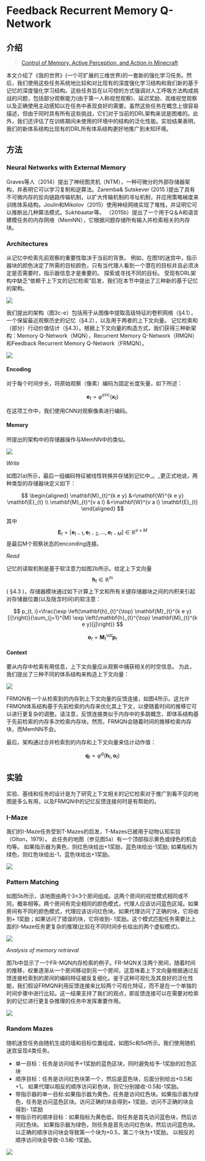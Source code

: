# Feedback Recurrent Memory Q-Network

## 介绍

> [Control of Memory, Active Perception, and Action in Minecraft](https://arxiv.org/pdf/1605.09128.pdf)

本文介绍了《我的世界》\(一个可扩展的三维世界\)的一套新的强化学习任务。然后，我们使用这些任务系统地比较和对比现有的深度强化学习结构和我们新的基于记忆的深度强化学习结构。这些任务旨在以可控的方式强调对人工呼吸方法构成挑战的问题，包括部分观察能力\(由于第一人称视觉观察\)、延迟奖励、高维视觉观察以及正确使用主动感知以在任务中表现良好的需要。虽然这些任务在概念上很容易描述，但由于同时具有所有这些挑战，它们对于当前的DRL架构来说是困难的。此外，我们还评估了在训练期间未使用的环境中的结构的泛化性能。实验结果表明，我们的新体系结构比现有的DRL所有体系结构更好地推广到未知环境。

## 方法

### Neural Networks with External Memory

Graves等人（2014）提出了神经图灵机（NTM），一种可微分的外部存储器架构，并表明它可以学习复制和逆算法。Zaremba& Sutskever \(2015 \)提出了具有不可微内存的反向链路传输机制，以扩大传输机制的寻址机制，并应用策略梯度来训练体系结构。Joulin和Mikolov（2015）使用神经网络实现了堆栈，并证明它可以推断出几种算法模式。Sukhbaatar等。 （2015b）提出了一个用于Q＆​​A和语言建模任务的内存网络（MemNN），它根据问题存储所有输入并检索相关的内存块。

### Architectures

从记忆中检索先前观察的重要性取决于当前的背景。 例如，在图1的迷宫中，指示器块的颜色决定了所需的目标颜色，只有当代理人看到一个潜在的目标并且必须决定是否需要时，指示器信息才是重要的。 探索或寻找不同的目标。 受现有DRL架构中缺乏“依赖于上下文的记忆检索”启发，我们在本节中提出了三种新的基于记忆的架构。

![](../../.gitbook/assets/image%20%2884%29.png)

我们提出的架构（图3c-e）包括用于从图像中提取高级特征的卷积网络（§4.1），一个保留最近观察历史的记忆（§4.2），以及用于两者的上下文向量。 记忆检索和（部分）行动价值估计（§4.3）。根据上下文向量的构造方式，我们获得三种新架构：Memory Q-Network（MQN），Recurrent Memory Q-Network（RMQN）和Feedback Recurrent Memory Q-Network（FRMQN）。



![](../../.gitbook/assets/image%20%2831%29.png)

#### Encoding

对于每个时间步长，将原始观察（像素）编码为固定长度矢量，如下所述：

$$
\mathbf{e}_{t}=\varphi^{e n c}\left(\mathbf{x}_{t}\right)
$$

在这项工作中，我们使用CNN对观察像素进行编码。

#### Memory

所提出的架构中的存储器操作与MemNN中的类似。

![](../../.gitbook/assets/image%20%2830%29.png)

_Write_

如图2\(a\)所示，最后一组编码特征被线性转换并存储到记忆中_。_更正式地说，两种类型的存储器块定义如下：

$$
\begin{aligned} \mathbf{M}_{t}^{k e y} &=\mathbf{W}^{k e y} \mathbf{E}_{t} \\ \mathbf{M}_{t}^{v a l} &=\mathbf{W}^{v a l} \mathbf{E}_{t} \end{aligned}
$$

其中 $$\mathbf{E}_{t}=\left[\mathbf{e}_{t-1}, \mathbf{e}_{t-2}, \dots, \mathbf{e}_{t-M}\right] \in \mathbb{R}^{e \times M}$$ 是最后M个观察状态的enconding连接。

_Read_

记忆的读取机制是基于软注意力如图2b所示。给定上下文向量 $$\mathbf{h}_{t} \in \mathbb{R}^{m}$$ \( §4.3 \)，存储器模块通过如下计算上下文和所有关键存储器块之间的内积来引起对存储器位置\(以及隐含时间\)的软注意：

$$
p_{t, i}=\frac{\exp \left(\mathbf{h}_{t}^{\top} \mathbf{M}_{t}^{k e y}[i]\right)}{\sum_{j=1}^{M} \exp \left(\mathbf{h}_{t}^{\top} \mathbf{M}_{t}^{k e y}[j]\right)}
$$

$$
\mathbf{o}_{t}=\mathbf{M}_{t}^{v a l} \mathbf{p}_{t}
$$

#### Context

要从内存中检索有用信息，上下文向量应从观察中捕获相关的时空信息。 为此，我们提出了三种不同的体系结构来构造上下文向量：

![](../../.gitbook/assets/image%20%2860%29.png)

FRMQN有一个从检索到的内存到上下文向量的反馈连接，如图4所示。这允许FRMQN体系结构基于先前检索的内存来优化其上下文，以便随着时间的推移它可以进行更复杂的调整。请注意，反馈连接类似于内存中的多跳概念，即体系结构基于先前检索的内存多次检索内存块。然而，FRMQN会随着时间的推移检索内存块，而MemNN不会。

最后，架构通过合并检索到的内存和上下文向量来估计动作值：

$$
\mathbf{q}_{t}=\varphi^{q}\left(\mathbf{h}_{t}, \mathbf{o}_{t}\right)
$$

## 实验

实验、基线和任务的设计是为了研究上下文相关的记忆检索对于推广到看不见的地图是多么有用，以及FRMQN中的记忆反馈连接何时是有帮助的。

### I-Maze

我们的I-Maze任务受到T-Mazes的启发，T-Mazes已被用于动物认知实验（Olton，1979）。 此任务的地图（参见图5a）有一个顶部指示黄色或绿色的机会均等。 如果指示器为黄色，则红色块给出+1奖励，蓝色块给出-1奖励; 如果指标为绿色，则红色块给出-1，蓝色块给出+1奖励。

![](../../.gitbook/assets/image%20%28119%29.png)

### Pattern Matching

如图5b所示，该地图由两个3×3个房间组成。这两个房间的视觉模式相同或不同，概率相等。两个房间有完全相同的颜色模式，代理人应该访问蓝色区域。如果房间有不同的颜色模式，代理应该访问红色块。如果代理访问了正确的块，它将收到+ 1奖励；如果访问了错误的块，它将收到- 1奖励。这个模式匹配任务需要比上面的I-Maze任务更复杂的推理\(比较在不同时间步长给出的两个虚拟模式\)。

![](../../.gitbook/assets/image%20%2822%29.png)

_Analysis of memory retrieval_

图7b中显示了一个FR-MQN内存检索的例子。FR-MQN关注两个房间，随着时间的推移，权重逐渐从一个房间移动到另一个房间，这意味着上下文向量根据通过反馈连接检索到的房间的编码特征被反复细化。鉴于这种可视化及其良好的泛化性能，我们假设FRMQN利用反馈连接来比较两个可视化特征，而不是在一个单独的时间步骤中进行比较。这一结果支持了我们的观点，即反馈连接可以在需要对检索到的记忆进行更复杂推理的任务中发挥重要作用。

![](../../.gitbook/assets/image%20%28110%29.png)

### Random Mazes

随机迷宫任务由随机生成的墙和目标位置组成，如图5c和5d所示。我们使用随机迷宫呈现4类任务。

* 单一目标：任务是访问给予+1奖励的蓝色区块，同时避免给予-1奖励的红色区块
* 顺序目标：任务是访问红色块第一个，然后是蓝色块，后面分别给出+0.5和+1。 如果代理以相反的顺序访问彩色块，则它分别接收-0.5和-1奖励。
* 带指示器的单一目标:如果指示器为黄色，任务是访问红色块。如果指示器为绿色，任务是访问蓝色区块。访问正确的块会得到+ 1奖励，访问不正确的块会得到- 1奖励
* 带指示符的顺序目标：如果指标为黄色低，则任务是首先访问蓝色块，然后访问红色块。 如果指示器为绿色，则任务是首先访问红色块，然后访问蓝色块。 以正确的顺序访问块会导致第一个块为+0.5，第二个块为+1奖励。 以相反的顺序访问块会导致-0.5和-1奖励。

![](../../.gitbook/assets/image%20%2895%29.png)

